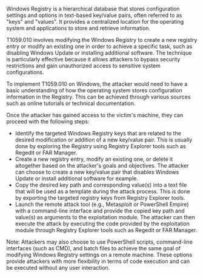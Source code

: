 Windows Registry is a hierarchical database that stores configuration settings and options in text-based key/value pairs, often referred to as "keys" and "values". It provides a centralized location for the operating system and applications to store and retrieve information.

T1059.010 involves modifying the Windows Registry to create a new registry entry or modify an existing one in order to achieve a specific task, such as disabling Windows Update or installing additional software. The technique is particularly effective because it allows attackers to bypass security restrictions and gain unauthorized access to sensitive system configurations.

To implement T1059.010 on Windows, the attacker would need to have a basic understanding of how the operating system stores configuration information in the Registry. This can be achieved through various sources such as online tutorials or technical documentation.

Once the attacker has gained access to the victim's machine, they can proceed with the following steps:
- Identify the targeted Windows Registry keys that are related to the desired modification or addition of a new key/value pair. This is usually done by exploring the Registry using Registry Explorer tools such as Regedit or FAR Manager.
- Create a new registry entry, modify an existing one, or delete it altogether based on the attacker's goals and objectives. The attacker can choose to create a new key/value pair that disables Windows Update or install additional software for example.
- Copy the desired key path and corresponding value(s) into a text file that will be used as a template during the attack process. This is done by exporting the targeted registry keys from Registry Explorer tools.
- Launch the remote attack tool (e.g., Metasploit or PowerShell Empire) with a command-line interface and provide the copied key path and value(s) as arguments to the exploitation module. The attacker can then execute the attack by executing the code provided by the exploitation module through Registry Explorer tools such as Regedit or FAR Manager.

Note: Attackers may also choose to use PowerShell scripts, command-line interfaces (such as CMD), and batch files to achieve the same goal of modifying Windows Registry settings on a remote machine. These options provide attackers with more flexibility in terms of code execution and can be executed without any user interaction.